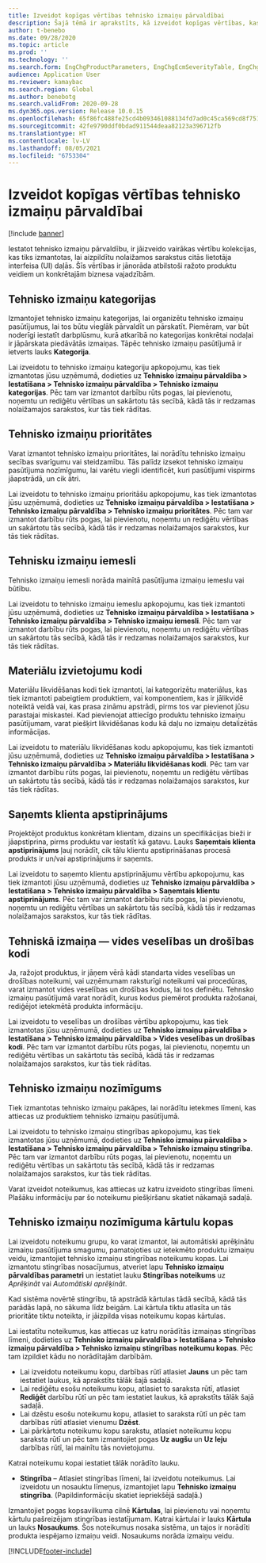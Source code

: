 ```yaml
---
title: Izveidot kopīgas vērtības tehnisko izmaiņu pārvaldībai
description: Šajā tēmā ir aprakstīts, kā izveidot kopīgas vērtības, kas tiek izmantotas parametriem dažādās tehnisko izmaiņu pārvaldības daļās.
author: t-benebo
ms.date: 09/28/2020
ms.topic: article
ms.prod: ''
ms.technology: ''
ms.search.form: EngChgProductParameters, EngChgEcmSeverityTable, EngChgEcmSeverityRuleSet, EngChgEcmSeverityLookup,EngChgEcmSeverityChart,EngChgEcmRequestSeverityChart,EngChgEcmPriorityTable, EngChgEcmPriorityLookup, EngChgEcmPriorityChart, EngChgEcmMaterialDisposition, EngChgEcmEH
audience: Application User
ms.reviewer: kamaybac
ms.search.region: Global
ms.author: benebotg
ms.search.validFrom: 2020-09-28
ms.dyn365.ops.version: Release 10.0.15
ms.openlocfilehash: 65f86fc488fe25cd4b093461088134fd7ad0c45ca569cd8f751314f1f5d88b6c
ms.sourcegitcommit: 42fe9790ddf0bdad911544deaa82123a396712fb
ms.translationtype: HT
ms.contentlocale: lv-LV
ms.lasthandoff: 08/05/2021
ms.locfileid: "6753304"
---
```

# <a name="establish-common-values-for-engineering-change-management"></a>Izveidot kopīgas vērtības tehnisko izmaiņu pārvaldībai

[!include [banner](../includes/banner.md)]

Iestatot tehnisko izmaiņu pārvaldību, ir jāizveido vairākas vērtību kolekcijas, kas tiks izmantotas, lai aizpildītu nolaižamos sarakstus citās lietotāja interfeisa (UI) daļās. Šīs vērtības ir jānorāda atbilstoši ražoto produktu veidiem un konkrētajām biznesa vajadzībām.

## <a name="engineering-change-categories"></a>Tehnisko izmaiņu kategorijas

Izmantojiet tehnisko izmaiņu kategorijas, lai organizētu tehnisko izmaiņu pasūtījumus, lai tos būtu vieglāk pārvaldīt un pārskatīt. Piemēram, var būt noderīgi iestatīt darbplūsmu, kurā atkarībā no kategorijas konkrētai nodaļai ir jāpārskata piedāvātās izmaiņas. Tāpēc tehnisko izmaiņu pasūtījumā ir ietverts lauks **Kategorija**.

Lai izveidotu to tehnisko izmaiņu kategoriju apkopojumu, kas tiek izmantotas jūsu uzņēmumā, dodieties uz **Tehnisko izmaiņu pārvaldība \> Iestatīšana \> Tehnisko izmaiņu pārvaldība \> Tehnisko izmaiņu kategorijas**. Pēc tam var izmantot darbību rūts pogas, lai pievienotu, noņemtu un rediģētu vērtības un sakārtotu tās secībā, kādā tās ir redzamas nolaižamajos sarakstos, kur tās tiek rādītas.

## <a name="engineering-change-priorities"></a>Tehnisko izmaiņu prioritātes

Varat izmantot tehnisko izmaiņu prioritātes, lai norādītu tehnisko izmaiņu secības svarīgumu vai steidzamību. Tās palīdz izsekot tehnisko izmaiņu pasūtījuma nozīmīgumu, lai varētu viegli identificēt, kuri pasūtījumi vispirms jāapstrādā, un cik ātri.

Lai izveidotu to tehnisko izmaiņu prioritāšu apkopojumu, kas tiek izmantotas jūsu uzņēmumā, dodieties uz **Tehnisko izmaiņu pārvaldība \> Iestatīšana \> Tehnisko izmaiņu pārvaldība \> Tehnisko izmaiņu prioritātes**. Pēc tam var izmantot darbību rūts pogas, lai pievienotu, noņemtu un rediģētu vērtības un sakārtotu tās secībā, kādā tās ir redzamas nolaižamajos sarakstos, kur tās tiek rādītas.

## <a name="engineering-change-reasons"></a>Tehnisku izmaiņu iemesli

Tehnisko izmaiņu iemesli norāda mainītā pasūtījuma izmaiņu iemeslu vai būtību.

Lai izveidotu to tehnisko izmaiņu iemeslu apkopojumu, kas tiek izmantoti jūsu uzņēmumā, dodieties uz **Tehnisko izmaiņu pārvaldība \> Iestatīšana \> Tehnisko izmaiņu pārvaldība \> Tehnisko izmaiņu iemesli**. Pēc tam var izmantot darbību rūts pogas, lai pievienotu, noņemtu un rediģētu vērtības un sakārtotu tās secībā, kādā tās ir redzamas nolaižamajos sarakstos, kur tās tiek rādītas.

## <a name="material-disposal-codes"></a>Materiālu izvietojumu kodi

Materiālu likvidēšanas kodi tiek izmantoti, lai kategorizētu materiālus, kas tiek izmantoti pabeigtiem produktiem, vai komponentiem, kas ir jālikvidē noteiktā veidā vai, kas prasa zināmu apstrādi, pirms tos var pievienot jūsu parastajai miskastei. Kad pievienojat attiecīgo produktu tehnisko izmaiņu pasūtījumam, varat piešķirt likvidēšanas kodu kā daļu no izmaiņu detalizētās informācijas.

Lai izveidotu to materiālu likvidēšanas kodu apkopojumu, kas tiek izmantoti jūsu uzņēmumā, dodieties uz **Tehnisko izmaiņu pārvaldība \> Iestatīšana \> Tehnisko izmaiņu pārvaldība \> Materiālu likvidēšanas kodi**. Pēc tam var izmantot darbību rūts pogas, lai pievienotu, noņemtu un rediģētu vērtības un sakārtotu tās secībā, kādā tās ir redzamas nolaižamajos sarakstos, kur tās tiek rādītas.

## <a name="received-customer-approval"></a>Saņemts klienta apstiprinājums

Projektējot produktus konkrētam klientam, dizains un specifikācijas bieži ir jāapstiprina, pirms produktu var iestatīt kā gatavu. Lauks **Saņemtais klienta apstiprinājums** ļauj norādīt, cik tālu klientu apstiprināšanas procesā produkts ir un/vai apstiprinājums ir saņemts.

Lai izveidotu to saņemto klientu apstiprinājumu vērtību apkopojumu, kas tiek izmantoti jūsu uzņēmumā, dodieties uz **Tehnisko izmaiņu pārvaldība \> Iestatīšana \> Tehnisko izmaiņu pārvaldība \> Saņemtais klientu apstiprinājums**. Pēc tam var izmantot darbību rūts pogas, lai pievienotu, noņemtu un rediģētu vērtības un sakārtotu tās secībā, kādā tās ir redzamas nolaižamajos sarakstos, kur tās tiek rādītas.

## <a name="engineering-change--environmental-health-and-safety-codes"></a>Tehniskā izmaiņa — vides veselības un drošības kodi

Ja, ražojot produktus, ir jāņem vērā kādi standarta vides veselības un drošības noteikumi, vai uzņēmumam raksturīgi noteikumi vai procedūras, varat izmantot vides veselības un drošības kodus, lai tos definētu. Tehnsko izmaiņu pasūtījumā varat norādīt, kurus kodus piemērot produkta ražošanai, rediģējot ietekmētā produkta informāciju.

Lai izveidotu to veselības un drošības vērtību apkopojumu, kas tiek izmantotas jūsu uzņēmumā, dodieties uz **Tehnisko izmaiņu pārvaldība \> Iestatīšana \> Tehnisko izmaiņu pārvaldība \> Vides veselības un drošības kodi**. Pēc tam var izmantot darbību rūts pogas, lai pievienotu, noņemtu un rediģētu vērtības un sakārtotu tās secībā, kādā tās ir redzamas nolaižamajos sarakstos, kur tās tiek rādītas.

## <a name="engineering-change-severities"></a>Tehnisko izmaiņu nozīmīgums

Tiek izmantotas tehnisko izmaiņu pakāpes, lai norādītu ietekmes līmeni, kas attiecas uz produktiem tehnisko izmaiņu pasūtījumā.

Lai izveidotu to tehnisko izmaiņu stingrības apkopojumu, kas tiek izmantotas jūsu uzņēmumā, dodieties uz **Tehnisko izmaiņu pārvaldība \> Iestatīšana \> Tehnisko izmaiņu pārvaldība \> Tehnisko izmaiņu stingrība**. Pēc tam var izmantot darbību rūts pogas, lai pievienotu, noņemtu un rediģētu vērtības un sakārtotu tās secībā, kādā tās ir redzamas nolaižamajos sarakstos, kur tās tiek rādītas.

Varat izveidot noteikumus, kas attiecas uz katru izveidoto stingrības līmeni. Plašāku informāciju par šo noteikumu piešķiršanu skatiet nākamajā sadaļā.

## <a name="engineering-change-severity-rule-sets"></a>Tehnisko izmaiņu nozīmīguma kārtulu kopas

Lai izveidotu noteikumu grupu, ko varat izmantot, lai automātiski aprēķinātu izmaiņu pasūtījuma smagumu, pamatojoties uz ietekmēto produktu izmaiņu veidu, izmantojiet tehnisko izmaiņu stingrības noteikumu kopas. Lai izmantotu stingrības nosacījumus, atveriet lapu **Tehnisko izmaiņu pārvaldības parametri** un iestatiet lauku **Stingrības noteikums** uz *Aprēķināt* vai *Automātiski aprēķināt*.

Kad sistēma novērtē stingrību, tā apstrādā kārtulas tādā secībā, kādā tās parādās lapā, no sākuma līdz beigām. Lai kārtula tiktu atlasīta un tās prioritāte tiktu noteikta, ir jāizpilda visas noteikumu kopas kārtulas.

Lai iestatītu noteikumus, kas attiecas uz katru norādītās izmaiņas stingrības līmeni, dodieties uz **Tehnisko izmaiņu pārvaldība \> Iestatīšana \> Tehnisko izmaiņu pārvaldība \> Tehnisko izmaiņu stingrības noteikumu kopas**. Pēc tam izpildiet kādu no norādītajām darbībām.

- Lai izveidotu noteikumu kopu, darbības rūtī atlasiet **Jauns** un pēc tam iestatiet laukus, kā aprakstīts tālāk šajā sadaļā.
- Lai rediģētu esošu noteikumu kopu, atlasiet to saraksta rūtī, atlasiet **Rediģēt** darbību rūtī un pēc tam iestatiet laukus, kā aprakstīts tālāk šajā sadaļā.
- Lai dzēstu esošu noteikumu kopu, atlasiet to saraksta rūtī un pēc tam darbības rūtī atlasiet vienumu **Dzēst**.
- Lai pārkārtotu noteikumu kopu sarakstu, atlasiet noteikumu kopu saraksta rūtī un pēc tam izmantojiet pogas **Uz augšu** un **Uz leju** darbības rūtī, lai mainītu tās novietojumu.

Katrai noteikumu kopai iestatiet tālāk norādīto lauku.

- **Stingrība** – Atlasiet stingrības līmeni, lai izveidotu noteikumus. Lai izveidotu un nosauktu līmeņus, izmantojiet lapu **Tehnisko izmaiņu stingrība**. (Papildinformāciju skatiet iepriekšējā sadaļā.)

Izmantojiet pogas kopsavilkuma cilnē **Kārtulas**, lai pievienotu vai noņemtu kārtulu pašreizējam stingrības iestatījumam. Katrai kārtulai ir lauks **Kārtula** un lauks **Nosaukums**. Šos noteikumus nosaka sistēma, un tajos ir norādīti produkta iespējamo izmaiņu veidi. Nosaukums norāda izmaiņu veidu.


[!INCLUDE[footer-include](../../includes/footer-banner.md)]